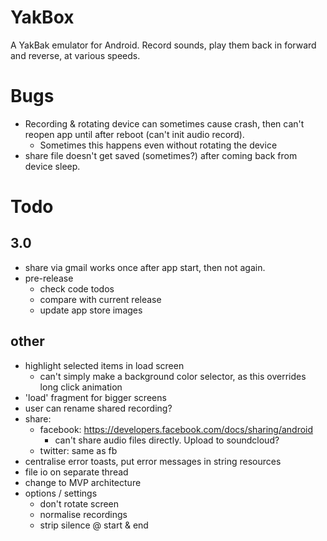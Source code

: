 YakBox
======

A YakBak emulator for Android. Record sounds, play them back in forward
and reverse, at various speeds.

# Bugs
- Recording & rotating device can sometimes cause crash, then can't
  reopen app until after reboot (can't init audio record).
    + Sometimes this happens even without rotating the device
- share file doesn't get saved (sometimes?) after coming back from device sleep.

# Todo
## 3.0
- share via gmail works once after app start, then not again.
- pre-release
    + check code todos
    + compare with current release
    + update app store images

## other
- highlight selected items in load screen
    + can't simply make a background color selector, as this overrides
      long click animation
- 'load' fragment for bigger screens
- user can rename shared recording?
- share:
    + facebook: https://developers.facebook.com/docs/sharing/android
        * can't share audio files directly. Upload to soundcloud?
    + twitter: same as fb
- centralise error toasts, put error messages in string resources
- file io on separate thread
- change to MVP architecture
- options / settings
    + don't rotate screen
    + normalise recordings
    + strip silence @ start & end
